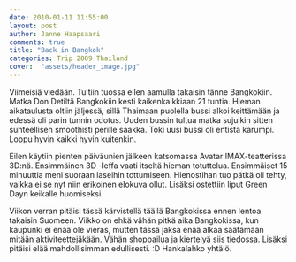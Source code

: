 ```yaml
---
date: 2010-01-11 11:55:00
layout: post
author: Janne Haapsaari
comments: true
title: "Back in Bangkok"
categories: Trip 2009 Thailand
cover:  "assets/header_image.jpg"
---
```


Viimeisiä viedään. Tultiin tuossa eilen aamulla takaisin tänne Bangkokiin.
Matka Don Detiltä Bangkokiin kesti kaikenkaikkiaan 21 tuntia. Hieman
aikataulusta oltiin jäljessä, sillä Thaimaan puolella bussi alkoi keittämään
ja edessä oli parin tunnin odotus. Uuden bussin tultua matka sujuikin sitten
suhteellisen smoothisti perille saakka. Toki uusi bussi oli entistä karumpi.
Loppu hyvin kaikki hyvin kuitenkin.

Eilen käytiin pienten päiväunien jälkeen katsomassa Avatar IMAX-teatterissa
3D:nä. Ensimmäinen 3D -leffa vaati itseltä hieman totuttelua. Ensimmäiset 15
minuuttia meni suoraan laseihin tottumiseen. Hienostihan tuo pätkä oli tehty,
vaikka ei se nyt niin erikoinen elokuva ollut. Lisäksi ostettiin liput Green
Dayn keikalle huomiseksi.

Viikon verran pitäisi tässä kärvistellä täällä Bangkokissa ennen lentoa
takaisin Suomeen. Viikko on ehkä vähän pitkä aika Bangkokissa, kun kaupunki ei
enää ole vieras, mutten tässä jaksa enää alkaa säätämään mitään
aktiviteettejäkään. Vähän shoppailua ja kiertelyä siis tiedossa. Lisäksi
pitäisi elää mahdollisimman edullisesti. :D Hankalahko yhtälö.
